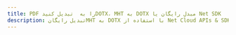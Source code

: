 ---title: PDF را به  تبدیل کنیدDOTX، MHT به DOTX مبدل رایگان یا Net SDKdescription: تبدیل رایگانMHT به DOTX با استفاده از Net Cloud APIs & SDK همچنین اسناد PDF را در Cloud ایجاد، ویرایش و رندر کنید.---